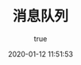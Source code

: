 ---
pageComponent:
  name: Catalogue
  data:
    path: message_queue
    imgUrl: https://cdn.jsdelivr.net/gh/jorgen-zhao/picGo/blog/producer-sending-messages-to-a-consumer-through-a-message-queue.plXqCqxX_2vmrJX.webp
    description: 消息队列是一种用于在不同组件或系统间进行异步通信的重要机制。它能有效解耦发送方与接收方，提高系统的可扩展性与稳定性；还能缓冲突发流量，确保消息有序传递 ，增强系统的整体可靠性与灵活性 。
title: 消息队列
date: 2020-01-12 11:51:53
permalink: /note/message_queue/
article: false
comment: false
editLink: false
author:
  name: jorgen
  link: https://github.com/jorgen-zhao
---